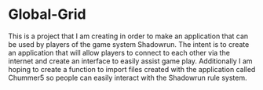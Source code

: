 # Global-Grid
This is a project that I am creating in order to make an application that can be used by players of the game system Shadowrun. The intent is to create an application that will allow players to connect to each other via the internet and create an interface to easily assist game play. Additionally I am hoping to create a function to import files created with the application called Chummer5 so people can easily interact with the Shadowrun rule system.
